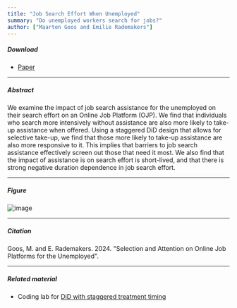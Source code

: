 ```yaml
---
title: "Job Search Effort When Unemployed"
summary: "Do unemployed workers search for jobs?"
author: ["Maarten Goos and Emilie Rademakers"]
---
```


##### Download

+ [Paper](/20.pdf)

---

##### Abstract

We examine the impact of job search assistance for the unemployed on their search effort on an Online Job Platform (OJP). We find that individuals who search more intensively without assistance are also more likely to take-up assistance when offered. Using a staggered DiD design that allows for selective take-up, we find that those more likely to take-up assistance are also more responsive to it. This implies that barriers to job search assistance effectively screen out those that need it most. We also find that the impact of assistance is on search effort is short-lived, and that there is strong negative duration dependence in job search effort. 

---

##### Figure  

![image](/20-figure.png#center)

---

##### Citation

Goos, M. and E. Rademakers. 2024. "Selection and Attention on Online Job Platforms for the Unemployed".

---

##### Related material

+ Coding lab for [DiD with staggered treatment timing](https://github.com/MaartenGoos/selection-and-attention/tree/7361a4125691559327e8332a30c964645a0aa046/coding_lab)


